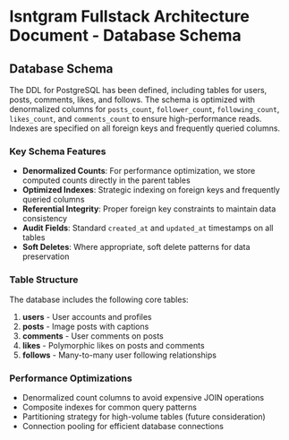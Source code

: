 # Isntgram Fullstack Architecture Document - Database Schema

## Database Schema

The DDL for PostgreSQL has been defined, including tables for users, posts, comments, likes, and follows. The schema is
optimized with denormalized columns for `posts_count`, `follower_count`, `following_count`, `likes_count`, and
`comments_count` to ensure high-performance reads. Indexes are specified on all foreign keys and frequently queried
columns.

### Key Schema Features

- **Denormalized Counts**: For performance optimization, we store computed counts directly in the parent tables
- **Optimized Indexes**: Strategic indexing on foreign keys and frequently queried columns
- **Referential Integrity**: Proper foreign key constraints to maintain data consistency
- **Audit Fields**: Standard `created_at` and `updated_at` timestamps on all tables
- **Soft Deletes**: Where appropriate, soft delete patterns for data preservation

### Table Structure

The database includes the following core tables:

1. **users** - User accounts and profiles
2. **posts** - Image posts with captions
3. **comments** - User comments on posts
4. **likes** - Polymorphic likes on posts and comments
5. **follows** - Many-to-many user following relationships

### Performance Optimizations

- Denormalized count columns to avoid expensive JOIN operations
- Composite indexes for common query patterns
- Partitioning strategy for high-volume tables (future consideration)
- Connection pooling for efficient database connections
